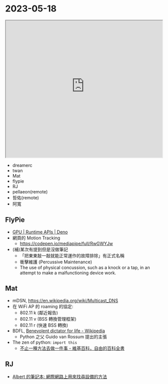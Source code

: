 # 2023-05-18

<iframe src="https://photos.hackingthursday.org/2023-05-18" width="100%" height="440px"></iframe>

- dreamerc
- twan
- Mat
- flypie
- RJ
- pellaeon(remote)
- 哲佑(remote)
- 阿寬

## FlyPie

- [GPU | Runtime APIs | Deno](https://deno.land/api@v1.31.1?s=GPU)
- 網頁的 Motion Tracking
  - https://codepen.io/mediapipe/full/RwGWYJw
- (補)某次有提到但是沒做筆記
  - 「把東東敲一敲就能正常運作的故障排除」有正式名稱
  - 衝擊維護 (Percussive Maintenance)
  - The use of physical concussion, such as a knock or a tap, in an attempt to make a malfunctioning device work. 

## Mat

- mDSN, https://en.wikipedia.org/wiki/Multicast_DNS
- 在 WiFi AP 的 roaming 的協定:
    - 802.11 k (鄰近報告)
    - 802.11 v (BSS 轉換管理框架)
    - 802.11 r (快速 BSS 轉換)
- BDFL, [Benevolent dictator for life - Wikipedia](https://en.wikipedia.org/wiki/Benevolent_dictator_for_life)
    - Python 之父 Guido van Rossum 提出的主張
- The zen of python: `import this`
    - [不止一種方法去做一件事 - 維基百科，自由的百科全書](https://zh.wikipedia.org/zh-tw/%E4%B8%8D%E6%AD%A2%E4%B8%80%E7%A7%8D%E6%96%B9%E6%B3%95%E5%8E%BB%E5%81%9A%E4%B8%80%E4%BB%B6%E4%BA%8B)



## RJ

- [Albert 的筆記本: 網際網路上用來找尋設備的方法](https://albert-oma.blogspot.com/2012/07/blog-post.html)


